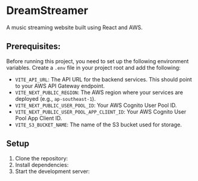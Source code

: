 # DreamStreamer

A music streaming website built using React and AWS.

## Prerequisites:

Before running this project, you need to set up the following environment variables. Create a `.env` file in your project root and add the following:

- `VITE_API_URL`: The API URL for the backend services. This should point to your AWS API Gateway endpoint.
- `VITE_NEXT_PUBLIC_REGION`: The AWS region where your services are deployed (e.g., `ap-southeast-1`).
- `VITE_NEXT_PUBLIC_USER_POOL_ID`: Your AWS Cognito User Pool ID.
- `VITE_NEXT_PUBLIC_USER_POOL_APP_CLIENT_ID`: Your AWS Cognito User Pool App Client ID.
- `VITE_S3_BUCKET_NAME`: The name of the S3 bucket used for storage.


## Setup

1. Clone the repository:
2. Install dependencies:
3. Start the development server:
